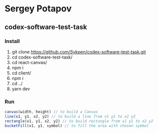 # Sergey Potapov
## codex-software-test-task
### Install
1. git clone https://github.com/Sykpen/codex-software-test-task.git
2. cd codex-software-test-task/
3. cd react-canvas/
4. npm i
5. cd client/
6. npm i
7. cd ../
8. yarn dev
### Run
```javascript
canvas(width, height) // to build a Canvas
line(x1, y1, x2, y2) // to build a line from x1 y1 to x2 y2
rectangle(x1, y1, x2, y2) // to build rectangle from x1 y1 to x2 y2
bucketFill(x1, y1, symbol) // to fill the area with chosen symbol
```
